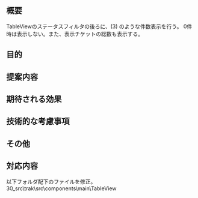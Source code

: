 ## 概要
TableViewのステータスフィルタの後ろに、(3) のような件数表示を行う。
0件時は表示しない。また、表示チケットの総数も表示する。

## 目的

## 提案内容

## 期待される効果

## 技術的な考慮事項

## その他

## 対応内容
以下フォルダ配下のファイルを修正。
30_src\trak\src\components\main\TableView